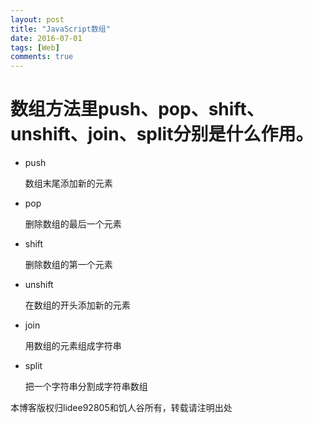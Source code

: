 ```yaml
---
layout: post
title: "JavaScript数组"
date: 2016-07-01
tags: [Web]
comments: true
---
```


# 数组方法里push、pop、shift、unshift、join、split分别是什么作用。

* push

	数组末尾添加新的元素
	
* pop

	删除数组的最后一个元素
	
* shift

	删除数组的第一个元素
	
* unshift

	在数组的开头添加新的元素

* join

	用数组的元素组成字符串
	
* split

	把一个字符串分割成字符串数组
	

本博客版权归lidee92805和饥人谷所有，转载请注明出处





